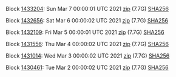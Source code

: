 Block [1433204](https://insight.dash.org/insight/block/000000000000000d55292703e04a5fce19c7e85b61be643d4747b537f384df79): Sun Mar  7 00:00:01 UTC 2021 [zip](https://dash-bootstrap.ams3.digitaloceanspaces.com/mainnet/2021-03-07/bootstrap.dat.zip) (7.7G) [SHA256](https://dash-bootstrap.ams3.digitaloceanspaces.com/mainnet/2021-03-07/sha256.txt)

Block [1432656](https://insight.dash.org/insight/block/000000000000000b7b3ea2a8396f282b2bcfb46e92af56db44328946c5afaed7): Sat Mar  6 00:00:02 UTC 2021 [zip](https://dash-bootstrap.ams3.digitaloceanspaces.com/mainnet/2021-03-06/bootstrap.dat.zip) (7.7G) [SHA256](https://dash-bootstrap.ams3.digitaloceanspaces.com/mainnet/2021-03-06/sha256.txt)

Block [1432109](https://insight.dash.org/insight/block/0000000000000004c378bc769b44f95a09d7b89d30363921de20ddf441dff4a2): Fri Mar  5 00:00:01 UTC 2021 [zip](https://dash-bootstrap.ams3.digitaloceanspaces.com/mainnet/2021-03-05/bootstrap.dat.zip) (7.7G) [SHA256](https://dash-bootstrap.ams3.digitaloceanspaces.com/mainnet/2021-03-05/sha256.txt)

Block [1431556](https://insight.dash.org/insight/block/000000000000001880056f508706453be5b5a8616a27aa8e49e9ff4232aaf6f6): Thu Mar  4 00:00:02 UTC 2021 [zip](https://dash-bootstrap.ams3.digitaloceanspaces.com/mainnet/2021-03-04/bootstrap.dat.zip) (7.7G) [SHA256](https://dash-bootstrap.ams3.digitaloceanspaces.com/mainnet/2021-03-04/sha256.txt)

Block [1431014](https://insight.dash.org/insight/block/000000000000000d8e316aff9997203caa0b5c0f860a7bb853ce3818e95d23f6): Wed Mar  3 00:00:02 UTC 2021 [zip](https://dash-bootstrap.ams3.digitaloceanspaces.com/mainnet/2021-03-03/bootstrap.dat.zip) (7.7G) [SHA256](https://dash-bootstrap.ams3.digitaloceanspaces.com/mainnet/2021-03-03/sha256.txt)

Block [1430461](https://insight.dash.org/insight/block/00000000000000007dee388e0af44c5b98ce3798872d1fcb2313be4ccf29b12d): Tue Mar  2 00:00:02 UTC 2021 [zip](https://dash-bootstrap.ams3.digitaloceanspaces.com/mainnet/2021-03-02/bootstrap.dat.zip) (7.7G) [SHA256](https://dash-bootstrap.ams3.digitaloceanspaces.com/mainnet/2021-03-02/sha256.txt)
